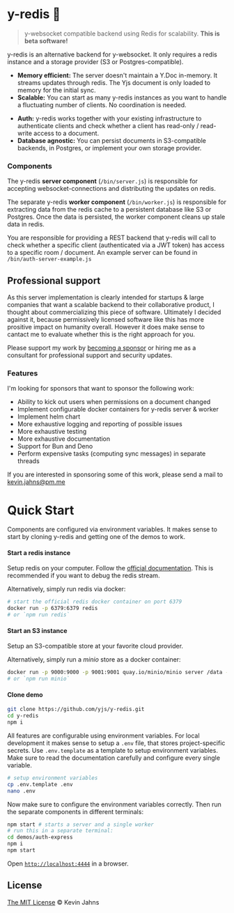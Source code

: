 
# y-redis :tophat: 
> y-websocket compatible backend using Redis for scalability. **This is beta
> software!**

y-redis is an alternative backend for y-websocket. It only requires a redis
instance and a storage provider (S3 or Postgres-compatible). 

* **Memory efficient:** The server doesn't maintain a Y.Doc in-memory. It
streams updates through redis. The Yjs document is only loaded to memory for the
initial sync. 
* **Scalable:** You can start as many y-redis instances as you want to handle
a fluctuating number of clients. No coordination is needed.
- **Auth:** y-redis works together with your existing infrastructure to
authenticate clients and check whether a client has read-only / read-write
access to a document.
- **Database agnostic:** You can persist documents in S3-compatible backends, in
Postgres, or implement your own storage provider.

### Components

The y-redis **server component** (`/bin/server.js`) is responsible for accepting
websocket-connections and distributing the updates on redis.

The separate y-redis **worker component** (`/bin/worker.js`) is responsible for
extracting data from the redis cache to a persistent database like S3 or
Postgres. Once the data is persisted, the worker component cleans up stale data
in redis.

You are responsible for providing a REST backend that y-redis will call to check
whether a specific client (authenticated via a JWT token) has access to a
specific room / document. An example server can be found in
`/bin/auth-server-example.js`

## Professional support

As this server implementation is clearly intended for startups & large companies
that want a scalable backend to their collaborative product, I thought about
commercializing this piece of software. Ultimately I decided against it, because
permissively licensed software like this has more prositive impact on humanity
overall. However it does make sense to cantact me to evaluate whether this is
the right approach for you.

Please support my work by [becoming a
sponsor](https://github.com/sponsors/dmonad) or hiring me as a consultant for
professional support and security updates.

### Features

I'm looking for sponsors that want to sponsor the following work:

- Ability to kick out users when permissions on a document changed
- Implement configurable docker containers for y-redis server & worker
- Implement helm chart
- More exhaustive logging and reporting of possible issues
- More exhaustive testing
- More exhaustive documentation
- Support for Bun and Deno
- Perform expensive tasks (computing sync messages) in separate threads

If you are interested in sponsoring some of this work, please send a mail to
<kevin.jahns@pm.me>

# Quick Start

Components are configured via environment variables. It makes sense to start by
cloning y-redis and getting one of the demos to work.

#### Start a redis instance

Setup redis on your computer. Follow the [official
documentation](https://redis.io/docs/install/install-redis/). This is
recommended if you want to debug the redis stream.

Alternatively, simply run redis via docker:

```sh
# start the official redis docker container on port 6379
docker run -p 6379:6379 redis
# or `npm run redis`
```

#### Start an S3 instance

Setup an S3-compatible store at your favorite cloud provider.

Alternatively, simply run a *minio* store as a docker container:

```sh
docker run -p 9000:9000 -p 9001:9001 quay.io/minio/minio server /data --console-address \":9001\"
# or `npm run minio`
```

#### Clone demo

```sh
git clone https://github.com/yjs/y-redis.git
cd y-redis
npm i
```

All features are configurable using environment variables. For local development
it makes sense to setup a `.env` file, that stores project-specific secrets. Use
`.env.template` as a template to setup environment variables. Make sure to read
the documentation carefully and configure every single variable.

```sh
# setup environment variables
cp .env.template .env
nano .env
```

Now make sure to configure the environment variables correctly. Then run the
separate components in different terminals:

```sh
npm start # starts a server and a single worker
# run this in a separate terminal:
cd demos/auth-express
npm i
npm start
```

Open [`http://localhost:4444`](http://localhost:4444) in a browser.

## License

[The MIT License](./LICENSE) © Kevin Jahns
